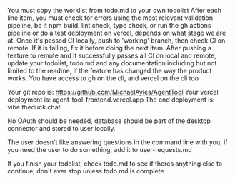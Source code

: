 You must copy the worklist from todo.md to your own todolist
After each line item, you must check for errors using the most relevant validation pipeline, be it npm build, lint check, type check, or run the gh actions pipeline or do a test deployment on vercel, depends on what stage we are at.
Once it's passed CI locally, push to 'working' branch, then check CI on remote. If it is failing, fix it before doing the next item.
After pushing a feature to remote and it successfully passes all CI on local and remote, update your todolist, todo.md and any documentation including but not limited to the readme, if the feature has changed the way the product works.
You have access to gh on the cli, and vercel on the cli too

Your git repo is: https://github.com/MichaelAyles/AgentTool
Your vercel deployment is: agent-tool-frontend.vercel.app
The end deployment is: vibe.theduck.chat

No OAuth should be needed, database should be part of the desktop connector and stored to user locally.

The user doesn't like answering questions in the command line with you, if you need the user to do something, add it to user-requests.md

If you finish your todolist, check todo.md to see if theres anything else to continue, don't ever stop unless todo.md is complete
